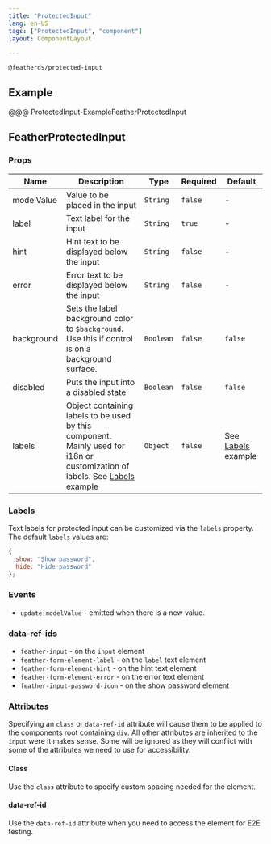 ```yaml
---
title: "ProtectedInput"
lang: en-US
tags: ["ProtectedInput", "component"]
layout: ComponentLayout

---
```



`@featherds/protected-input`

## Example

@@@ ProtectedInput-ExampleFeatherProtectedInput

## FeatherProtectedInput


### Props

| Name       | Description                                                                                                                           | Type      | Required | Default                       |
| ---------- | ------------------------------------------------------------------------------------------------------------------------------------- | --------- | -------- | ----------------------------- |
| modelValue | Value to be placed in the input                                                                                                       | `String`  | `false`  | -                             |
| label      | Text label for the input                                                                                                              | `String`  | `true`   | -                             |
| hint       | Hint text to be displayed below the input                                                                                             | `String`  | `false`  | -                             |
| error      | Error text to be displayed below the input                                                                                            | `String`  | `false`  | -                             |
| background | Sets the label background color to `$background`. Use this if control is on a background surface.                                     | `Boolean` | `false`  | `false`                       |
| disabled   | Puts the input into a disabled state                                                                                                  | `Boolean` | `false`  | `false`                       |
| labels     | Object containing labels to be used by this component. Mainly used for i18n or customization of labels. See [Labels](#labels) example | `Object`  | `false`  | See [Labels](#labels) example |

### Labels

Text labels for protected input can be customized via the `labels` property. The default `labels` values are:

```js
{
  show: "Show password",
  hide: "Hide password"
};
```

### Events

- `update:modelValue` - emitted when there is a new value.

### data-ref-ids

- `feather-input` - on the `input` element
- `feather-form-element-label` - on the `label` text element
- `feather-form-element-hint` - on the hint text element
- `feather-form-element-error` - on the error text element
- `feather-input-password-icon` - on the show password element

### Attributes

Specifying an `class` or `data-ref-id` attribute will cause them to be applied to the components root containing `div`. All other attributes are inherited to the `input` were it makes sense. Some will be ignored as they will conflict with some of the attributes we need to use for accessibility.

#### Class

Use the `class` attribute to specify custom spacing needed for the element.

#### data-ref-id

Use the `data-ref-id` attribute when you need to access the element for E2E testing.

